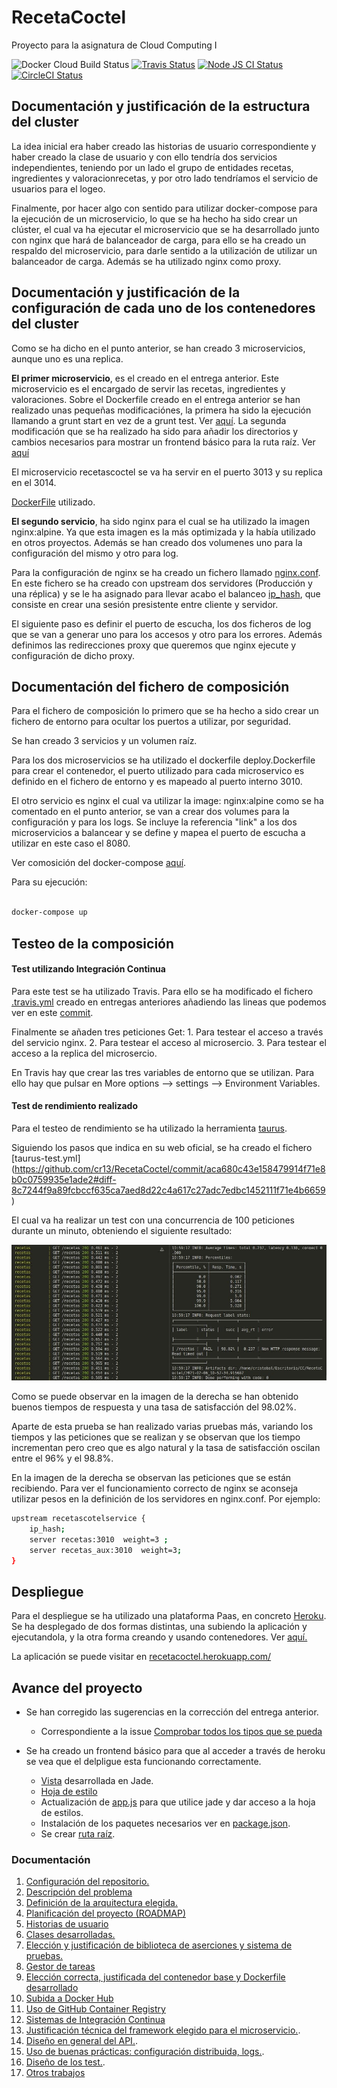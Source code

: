# RecetaCoctel

Proyecto para la asignatura de Cloud Computing I 

![Docker Cloud Build Status](https://img.shields.io/docker/cloud/build/cr13/recetacoctel)  [![Travis Status](https://travis-ci.com/cr13/RecetaCoctel.svg?branch=main)](https://travis-ci.com/cr13/RecetaCoctel) 
[![Node JS CI Status](https://github.com/cr13/RecetaCoctel/workflows/Node.js%20CI/badge.svg)](https://github.com/cr13/RecetaCoctel/actions)  [![CircleCI Status](https://circleci.com/gh/cr13/RecetaCoctel.svg?style=shield)](https://app.circleci.com/pipelines/github/cr13/RecetaCoctel?branch=main)

## Documentación y justificación de la estructura del cluster

La idea inicial era haber creado las historias de usuario correspondiente y haber creado la clase de usuario y con ello tendría dos servicios independientes, teniendo por un lado el grupo de entidades recetas, ingredientes y valoracionrecetas, y por otro lado tendríamos el servicio de usuarios para el logeo.

Finalmente, por hacer algo con sentido para utilizar docker-compose para la ejecución de un microservicio, lo que se ha hecho ha sido crear un clúster, el cual va ha ejecutar el microservicio que se ha desarrollado junto con nginx que hará de balanceador de carga, para ello se ha creado un respaldo del microservicio, para darle sentido a la utilización de utilizar un balanceador de carga. Además se ha utilizado nginx como proxy.


## Documentación y justificación de la configuración de cada uno de los contenedores del cluster

Como se ha dicho en el punto anterior, se han creado 3 microservicios, aunque uno es una replica.

**El primer microservicio**, es el creado en el entrega anterior. Este microservicio es el encargado de servir las recetas, ingredientes y valoraciones. Sobre el Dockerfile creado en el entrega anterior se han realizado unas pequeñas modificaciónes, la primera ha sido la ejecución llamando a grunt start en vez de a grunt test. Ver [aquí](https://github.com/cr13/RecetaCoctel/commit/154bf88863fa8beb66b460a3abe3436904c269b9#diff-8b621a1fb64a284556b9cde1ba473777f543f8463d9e09105c5862fc9d3953fd). La segunda modificación que se ha realizado ha sido para añadir los directorios y cambios necesarios para mostrar un frontend básico para la ruta raíz. Ver [aquí]()

El microservicio recetascoctel se va ha servir en el puerto 3013 y su replica en el 3014.

[DockerFile](./deploy.Dockerfile) utilizado.


**El segundo servicio**, ha sido nginx para el cual se ha utilizado la imagen nginx:alpine. Ya que esta imagen es la más optimizada y la había utilizado en otros proyectos. Además se han creado dos volumenes uno para la configuración del mismo y otro para log.

Para la configuración de nginx se ha creado un fichero llamado [nginx.conf](./nginx.conf). En este fichero se ha creado con upstream dos servidores (Producción y una réplica) y se le ha asignado para llevar acabo el balanceo [ip_hash](http://nginx.org/en/docs/http/load_balancing.html), que consiste en crear una sesión presistente entre cliente y servidor. 

El siguiente paso es definir el puerto de escucha, los dos ficheros de log que se van a generar uno para los accesos y otro para los errores. Además definimos las redirecciones proxy que queremos que nginx ejecute y configuración de dicho proxy.

## Documentación del fichero de composición

Para el fichero de composición lo primero que se ha hecho a sido crear un fichero de entorno para ocultar los puertos a utilizar, por seguridad.

Se han creado 3 servicios y un volumen raíz.

Para los dos microservicios se ha utilizado el dockerfile deploy.Dockerfile para crear el contenedor, el puerto utilizado para cada microservico es definido en el fichero de entorno y es mapeado al puerto interno 3010.

El otro servicio es nginx el cual va utilizar la image: nginx:alpine como se ha comentado en el punto anterior, se van a crear dos volumes para la configuración y para los logs. Se incluye la referencia "link" a los dos microservicios a balancear y se define y mapea el puerto de escucha a utilizar en este caso  el 8080.

Ver comosición del docker-compose [aquí](./docker-compose.yml).

Para su ejecución:

```bash

docker-compose up

```

## Testeo de la composición

#### Test utilizando Integración Continua

Para este test se ha utilizado Travis. Para ello se ha modificado el fichero [.travis.yml](./.travis.yml) creado en entregas anteriores añadiendo las lineas que podemos ver en este [commit](https://github.com/cr13/RecetaCoctel/commit/879c248ed5e3537ba3a87070a0f6d4ebe9c34dd5#diff-6ac3f79fc25d95cd1e3d51da53a4b21b939437392578a35ae8cd6d5366ca5485). 

Finalmente se añaden tres peticiones Get:
    1. Para testear el acceso a través del servicio nginx.
    2. Para testear el acceso al microsercio.
    3. Para testear el acceso a la replica del microsercio.


En Travis hay que crear las tres variables de entorno que se utilizan. Para ello hay que pulsar en More options --> settings --> Environment Variables.

#### Test de rendimiento realizado

Para el testeo de rendimiento se ha utilizado la herramienta [taurus](https://gettaurus.org/).

Siguiendo los pasos que indica en su web oficial, se ha creado el fichero [taurus-test.yml] (https://github.com/cr13/RecetaCoctel/commit/aca680c43e158479914f71e8b0c0759935e1ade2#diff-8c7244f9a89fcbccf635ca7aed8d22c4a617c27adc7edbc1452111f71e4b6659)

El cual va ha realizar un test con una concurrencia de 100 peticiones durante un minuto, obteniendo el siguiente resultado:

![test de rendimiento](./doc/img/h6/test_rendimiento.jpg)

Como se puede observar en la imagen de la derecha se han obtenido buenos tiempos de respuesta y una tasa de satisfacción del 98.02%.

Aparte de esta prueba se han realizado varias pruebas más, variando los tiempos y las peticiones que se realizan y se observan que los tiempo incrementan pero creo que es algo natural y la tasa de satisfacción oscilan entre el 96% y el 98.8%. 

En la imagen de la derecha se observan las peticiones que se están recibiendo. Para ver el funcionamiento correcto de nginx se aconseja utilizar pesos en la definición de los servidores en nginx.conf. Por ejemplo:

```bash
upstream recetascotelservice {
	ip_hash;
	server recetas:3010  weight=3 ;
	server recetas_aux:3010  weight=3;
}

```

## Despliegue 

Para el despliegue se ha utilizado una plataforma Paas, en concreto [Heroku](https://dashboard.heroku.com/). Se ha desplegado de dos formas distintas, una subiendo la aplicación y ejecutandola, y la otra forma creando y usando contenedores. Ver [aquí.](https://cr13.github.io/RecetaCoctel/heroku.html)

La aplicación se puede visitar en [recetacoctel.herokuapp.com/](https://recetacoctel.herokuapp.com/)


 
## Avance del proyecto

- Se han corregido las sugerencias en la corrección del entrega anterior.
    - Correspondiente a la issue [Comprobar todos los tipos que se pueda](https://github.com/cr13/RecetaCoctel/issues/35)

- Se ha creado un frontend básico para que al acceder a través de heroku se vea que el delpligue esta funcionando correctamente.
    - [Vista](https://github.com/cr13/RecetaCoctel/commit/be76ad734219a029217a3b626b6f4f8805ceb12a) desarrollada en Jade.
    - [Hoja de estilo](https://github.com/cr13/RecetaCoctel/commit/da24b5604d14e57e7e346aa8062457c2a785089e)        
    - Actualización de [app.js](https://github.com/cr13/RecetaCoctel/commit/e702db4fbdbd3c3b6ff731a05994c1d95ced6c96) para que utilice jade y dar acceso a la hoja de estilos.
    - Instalación de los paquetes necesarios ver en [package.json](https://github.com/cr13/RecetaCoctel/commit/41c3ce9c612632d6bfedb9efde05246fc88df4cb).
    - Se crear [ruta raíz](https://github.com/cr13/RecetaCoctel/commit/5690b1a9866c9aa5c0d143d6184bf4ebef110cde).

<!--
- Lo primero que se ha realizado ha sido añadir el control de tipos en los parámetros de las clases.
    - [5d14a28](https://github.com/cr13/RecetaCoctel/commit/5d14a28aa9c2263447b1a82cca6b84b5cf447cf9)
    - [f51a60f](https://github.com/cr13/RecetaCoctel/commit/f51a60ffe13dc51fc5f6d48740338dd2abd6a611)
    - [b730205](https://github.com/cr13/RecetaCoctel/commit/f51a60ffe13dc51fc5f6d48740338dd2abd6a611)
- Se ha cambiado la forma de almacenamiento en las clases controladoras cambiando los arrays por diccionarios para mejorar la eficiencia de accesos a los datos.
    - [4fd7672](https://github.com/cr13/RecetaCoctel/commit/4fd76723d8bc75f94d135fc44a358d5cae57c417)
- Debido a la mejora anterior se han tenido que modificar los métodos relacionados.
    - [Consultar](https://github.com/cr13/RecetaCoctel/issues/5) receta.
    - [Añadir](https://github.com/cr13/RecetaCoctel/issues/6)
    - [Eliminar](https://github.com/cr13/RecetaCoctel/issues/8)
- Además se han tenido que corregir todos los test.

    Receta
    - [2215d1f](https://github.com/cr13/RecetaCoctel/commit/2215d1f1a5cd41bb5825e012fb20ca145383b162)
    
    Clase controladora de receta
        - Añadir una receta[8488955](https://github.com/cr13/RecetaCoctel/commit/8488955afc22ceb0efe83a11b6be3a64d9fdb2d9)
        - Búsqueda por titulo [9cc9036](https://github.com/cr13/RecetaCoctel/commit/9cc9036ed153fc032520e32a709f87c241ea9471)
    
    Ingredientes
        - [2215d1f ](https://github.com/cr13/RecetaCoctel/commit/8af3cd95097fbeabca1ba40becba7b512bb76bf4#diff-944456afa8b87a27520cc9bb37b45391c6c68777cbd9f48e3dd062a32dcd7490)

    Clase controladora de ingredientes
    - [98efc94 ](https://github.com/cr13/RecetaCoctel/commit/98efc9427a050e118167b255ea6dc494b9107006)

    Test para probar las rutas
    - Ver de forma desglosada [aquí](https://cr13.github.io/RecetaCoctel/diseñoTest.html#testapi)
    
- Se ha actualizado el [fichero](https://github.com/cr13/RecetaCoctel/commit/c8a2305dbd193556e6391ffd36aa76fa3ae425c8) de Travis para quitar las versiones innecesarias y dejar solo las importantes, de esta forma se consumen menos créditos Travis.
- Se han eliminado los comentarios del fichero [Dockerfile](https://github.com/cr13/RecetaCoctel/issues/31)
- Se ha añadido una clase para las [Excepciones](https://github.com/cr13/RecetaCoctel/issues/29) -->


### Documentación

1. [Configuración del repositorio.](./doc/doc_H0.md)
2. [Descripción del problema](./doc/desc_prob.md)
3. [Definición de la arquitectura elegida.](https://cr13.github.io/RecetaCoctel/)
4. [Planificación del proyecto (ROADMAP)](https://cr13.github.io/RecetaCoctel/Roadmap.html)
5. [Historias de usuario](https://cr13.github.io/RecetaCoctel/hu.html)
6. [Clases desarrolladas.](https://cr13.github.io/RecetaCoctel/clases_desarrolladas.html)
7. [Elección y justificación de biblioteca de aserciones y sistema de pruebas.](https://cr13.github.io/RecetaCoctel/aserciones_sis_pruebas.html)
8. [Gestor de tareas](https://cr13.github.io/RecetaCoctel/aserciones_sis_pruebas.html#item3)
9. [Elección correcta, justificada del contenedor base y Dockerfile desarrollado](https://cr13.github.io/RecetaCoctel/contenedor.html)
10. [Subida a Docker Hub](https://cr13.github.io/RecetaCoctel/docker_hub.html)
11. [Uso de GitHub Container Registry](https://cr13.github.io/RecetaCoctel/githubcontainerregistry.html)
12. [Sistemas de Integración Continua](https://cr13.github.io/RecetaCoctel/ci.html)
13. [Justificación técnica del framework elegido para el microservicio.](https://cr13.github.io/RecetaCoctel/frameworkAPI.html).
14. [Diseño en general del API.](https://cr13.github.io/RecetaCoctel/diseñoAPI.html).
15. [Uso de buenas prácticas: configuración distribuida, logs.](https://cr13.github.io/RecetaCoctel/bnpracticas.html).
16. [Diseño de los test.](https://cr13.github.io/RecetaCoctel/diseñoTest.html).
17. [Otros trabajos](./deploy.Dockerfile)

